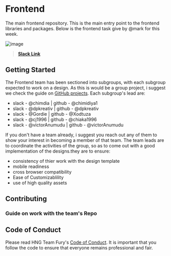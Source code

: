 # Frontend
The main frontend repository. This is the main entry point to the frontend libraries and packages. Below is the frontend task give by @mark for this week.

![image](https://user-images.githubusercontent.com/17856665/83970797-92094880-a8cf-11ea-99c9-e5cb4202ac8b.png)

> [**Slack Link**](https://hngi7.slack.com/archives/C013K32KMRQ/p1591537859445300)

## Getting Started

The Frontend team has been sectioned into subgroups, with each subgroup expected to work on a design. As this is would be a group project, i suggest we check the guide on [GitHub projects](). Each subgroup's lead are:

- slack - @chimdia | github - @chimidiya1
- slack - @dpkreativ | github - @dpkreativ
- slack - @Gordie | github - @Xodtuza
- slack - @cj1996 | github - @chiaka1996
- slack - @victorAnumudu | github - @victorAnumudu

If you don't have a team already, i suggest you reach out any of them to show your interest in becoming a member of that team. The team leads are to coordinate the activities of the group, so as to come out with a good implementation of the designs.they are to ensure:

- consistency of thier work with the design template
- mobile readiness
- cross browser compatibility
- Ease of Customizablility
- use of high quality assets


## Contributing
### Guide on work with the team's Repo

## Code of Conduct
Please read HNG Team Fury's [Code of Conduct](https://github.com/hng-teamfury-org/executive/blob/master/CODE_OF_CONDUCT.md). It is important that you follow the code to ensure that everyone remains professional and fair.
